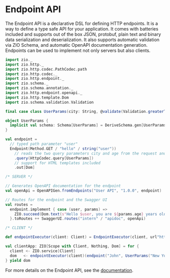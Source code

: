 # Endpoint API

The Endpoint API is a declarative DSL for defining HTTP endpoints. It is a way to define a type safe API for your application.
It comes with batteries included and supports out of the box JSON, protobuf, plain text and binary data serialization and deserialization. It also supports automatic validation via ZIO Schema, and automatic OpenAPI documentation generation.
Endpoints can be used to implement not only servers but also clients.

```scala mdoc:compile-only
import zio._
import zio.http._
import zio.http.codec.PathCodec.path
import zio.http.codec._
import zio.http.endpoint._
import zio.schema._
import zio.schema.annotation._
import zio.http.endpoint.openapi._
import zio.http.template.Dom
import zio.schema.validation.Validation

final case class UserParams(city: String, @validate(Validation.greaterThan(17)) age: Int)

object UserParams {
  implicit val schema: Schema[UserParams] = DeriveSchema.gen[UserParams]
}

val endpoint =
  // typed path parameter "user"
  Endpoint(Method.GET / "hello" / string("user"))
    // reads the two query parameters city and age from the request and validates the age
    .query(HttpCodec.query[UserParams])
    // support for HTML templates included
    .out[Dom]

/* SERVER */

// Generates OpenAPI documentation for the endpoint
val openApi = OpenAPIGen.fromEndpoints("User API", "1.0.0", endpoint)

// Routes for the endpoint and the Swagger UI
val routes =
  endpoint.implement { case (user, params) =>
    ZIO.succeed(Dom.text(s"Hello $user, you are ${params.age} years old and live in ${params.city}"))
  }.toRoutes ++ SwaggerUI.routes("intern" / "apidoc", openApi)

/* CLIENT */

def endpointExecutor(client: Client) = EndpointExecutor(client, url"http://localhost:8080")

val clientApp: ZIO[Scope with Client, Nothing, Dom] = for {
  client <- ZIO.service[Client]
  dom   <- endpointExecutor(client)(endpoint("John", UserParams("New York", 25)))
} yield dom
```

For more details on the Endpoint API, see the [documentation](./../reference/endpoint.md).
